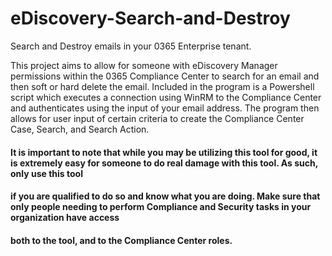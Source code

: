 # eDiscovery-Search-and-Destroy
Search and Destroy emails in your 0365 Enterprise tenant. 

  This project aims to allow for someone with eDiscovery Manager permissions within the 0365 Compliance Center to search for an email and then soft or hard delete the email.
  Included in the program is a Powershell script which executes a connection using WinRM to the Compliance Center and authenticates using the input of your email address.
  The program then allows for user input of certain criteria to create the Compliance Center Case, Search, and Search Action. 

#### It is important to note that while you may be utilizing this tool for good, it is extremely easy for someone to do real damage with this tool. As such, only use this tool
#### if you are qualified to do so and know what you are doing. Make sure that only people needing to perform Compliance and Security tasks in your organization have access 
#### both to the tool, and to the Compliance Center roles. 
